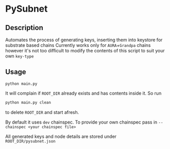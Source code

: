 # PySubnet

## Description
Automates the process of generating keys, inserting them into keystore for substrate based chains
Currently works only for `AURA`+`Grandpa` chains however it's not too difficult to modify the contents of this script to suit your own `key-type`

## Usage
```shell
python main.py
```

It will complain if `ROOT_DIR` already exists and has contents inside it. So run 
```sh
python main.py clean
```
to delete `ROOT_DIR` and start afresh.

By default it uses `dev` chainspec. To provide your own chainspec pass in `--chainspec <your chainspec file>`

All generated keys and node details are stored under `ROOT_DIR/pysubnet.json`